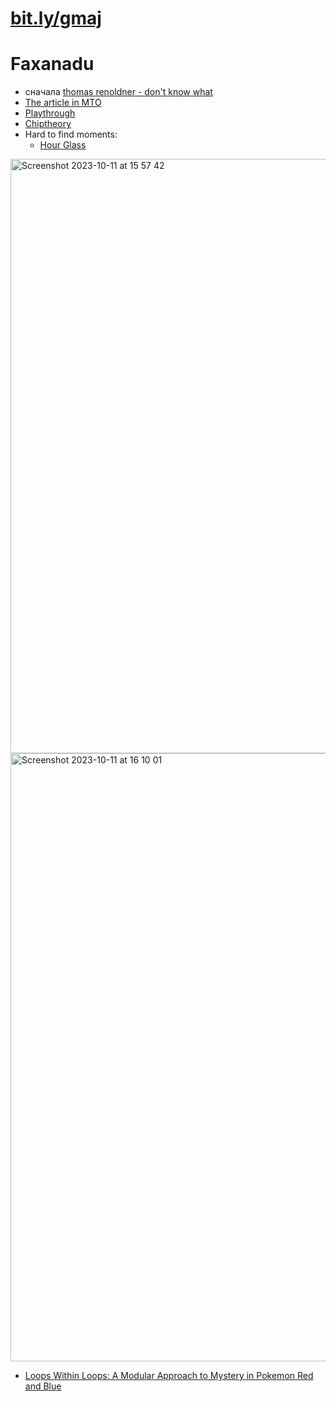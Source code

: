 # [bit.ly/gmaj](https://bit.ly/gmaj)

# Faxanadu

- сначала [thomas renoldner - don't know what](https://vimeo.com/412906856)
- [The article in MTO](https://mtosmt.org/issues/mto.23.29.3/mto.23.29.3.cook.html)
- [Playthrough](https://www.youtube.com/watch?v=p4B2ZuY1fmY)
- [Chiptheory](https://vpavlenko.github.io/chiptheory/browse/Nintendo/Faxanadu?subtune=1)
- Hard to find moments:
   - [Hour Glass](https://youtu.be/8vEyiAs-fbY?si=BCrPxtrh7GO6TDEH&t=5486)

<img width="951" alt="Screenshot 2023-10-11 at 15 57 42" src="https://github.com/vpavlenko/study-music/assets/1491908/edbb26a8-54ea-4204-81d1-ecc032fe5643">

<img width="973" alt="Screenshot 2023-10-11 at 16 10 01" src="https://github.com/vpavlenko/study-music/assets/1491908/7d3f9b90-3fca-4475-a5aa-54b1334f895a">


- [Loops Within Loops: A Modular Approach to Mystery in Pokemon Red and Blue](https://youtu.be/VOF-SijlAU8?si=ZwoVOaMeBpuHVudu&t=430)
